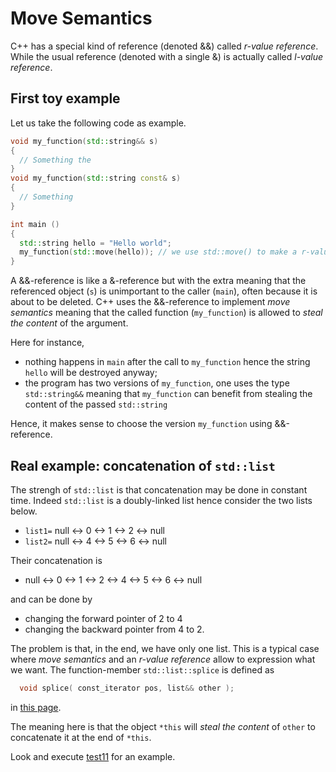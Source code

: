 Move Semantics
===============

C++ has a special kind of reference (denoted &&) called *r-value reference*.
While the usual reference (denoted with a single &) is actually called *l-value reference*.

First toy example
------------------

Let us take the following code as example.
```C++
void my_function(std::string&& s)
{
  // Something the 
}
void my_function(std::string const& s)
{
  // Something
}

int main () 
{
  std::string hello = "Hello world";
  my_function(std::move(hello)); // we use std::move() to make a r-value reference.
}
```
A &&-reference is like a &-reference but with the extra meaning that the referenced object (`s`) is unimportant to the caller (`main`), often because it is about to be deleted.
C++ uses the &&-reference to implement *move semantics* meaning that the called function (`my_function`) is allowed to *steal the content* of the argument.

Here for instance, 
- nothing happens in `main` after the call to `my_function` hence the string `hello` will be destroyed anyway; 
- the program has two versions of `my_function`, one uses the type `std::string&&` meaning that `my_function` can benefit from stealing the content of the passed `std::string`

Hence, it makes sense to choose the version `my_function` using &&-reference.


Real example: concatenation of `std::list`
------------------------------------
The strengh of `std::list` is that concatenation may be done in constant time. Indeed `std::list` is a doubly-linked list hence consider the two lists below.

- `list1=`  null <-> 0 <-> 1 <-> 2 <-> null
- `list2=`  null <-> 4 <-> 5 <-> 6 <-> null

Their concatenation is

- null <-> 0 <-> 1 <-> 2 <-> 4 <-> 5 <-> 6 <-> null

and can be done by 

- changing the forward pointer of 2 to 4
- changing the backward pointer from 4 to 2.

The problem is that, in the end, we have only one list.  This is a typical case where *move semantics* and an *r-value reference* allow to expression what we want.
The function-member `std::list::splice` is defined as
```C++
  void splice( const_iterator pos, list&& other ); 
```
in [this page](https://en.cppreference.com/w/cpp/container/list/splice).

The meaning here is that the object `*this` will *steal the content* of `other` to concatenate it at the end of `*this`.

Look and execute [test11](test11-splice.cpp) for an example.




